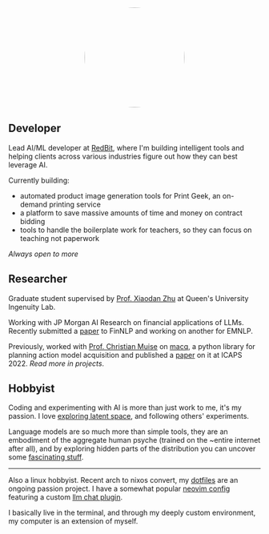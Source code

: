 <div id="about">

<div style="text-align: center">
  <img src="static/images/reading-robot.jpg" style="width: min(100%, 200px); border-radius: 50%;">
</div>

<div class="card" style="max-width: 100%">

## Developer

Lead AI/ML developer at [RedBit](https://redbitdev.com), where I'm
building intelligent tools and helping clients across various industries
figure out how they can best leverage AI.

Currently building:

- automated product image generation tools for Print Geek, an on-demand printing service
- a platform to save massive amounts of time and money on contract bidding
- tools to handle the boilerplate work for teachers, so they can focus on teaching not paperwork

_Always open to more_

</div>

<div class="card" style="max-width: 100%">

## Researcher

Graduate student supervised by [Prof. Xiaodan Zhu](https://www.xiaodanzhu.com/) at
Queen's University Ingenuity Lab.

Working with JP Morgan AI Research on financial applications of LLMs.
Recently submitted a [paper](https://arxiv.org/abs/2310.08678) to FinNLP and
working on another for EMNLP.

Previously, worked with [Prof. Christian Muise](https://www.haz.ca)
on [macq](https://github.com/AI-Planning/macq), a python library for planning action
model acquisition and published a [paper](https://icaps22.icaps-conference.org/demos/ICAPS_2022_paper_378.pdf)
on it at ICAPS 2022. _Read more in projects_.

</div>

<div class="card" style="max-width: 100%">

## Hobbyist

Coding and experimenting with AI is more than just work to me, it's my passion.
I love [exploring latent space](https://worldsim.nousresearch.com), and following
others' experiments.

Language models are so much more than simple tools, they are an embodiment of
the aggregate human psyche (trained on the ~entire internet after all), and by
exploring hidden parts of the distribution you can uncover some [fascinating stuff](https://generative.ink/posts).

<hr>

Also a linux hobbyist. Recent arch to nixos convert, my [dotfiles](https://github.com/e-cal/dotfiles)
are an ongoing passion project. I have a somewhat popular [neovim config](https://github.com/e-cal/evim)
featuring a custom [llm chat plugin](https://github.com/e-cal/chat.nvim).

I basically live in the terminal, and through my deeply custom
environment, my computer is an extension of myself.

</div>

</div>
